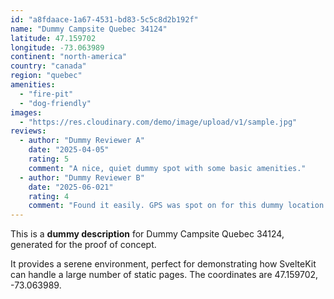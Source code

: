 ```yaml
---
id: "a8fdaace-1a67-4531-bd83-5c5c8d2b192f"
name: "Dummy Campsite Quebec 34124"
latitude: 47.159702
longitude: -73.063989
continent: "north-america"
country: "canada"
region: "quebec"
amenities:
  - "fire-pit"
  - "dog-friendly"
images:
  - "https://res.cloudinary.com/demo/image/upload/v1/sample.jpg"
reviews:
  - author: "Dummy Reviewer A"
    date: "2025-04-05"
    rating: 5
    comment: "A nice, quiet dummy spot with some basic amenities."
  - author: "Dummy Reviewer B"
    date: "2025-06-021"
    rating: 4
    comment: "Found it easily. GPS was spot on for this dummy location."
---
```


This is a **dummy description** for Dummy Campsite Quebec 34124, generated for the proof of concept.

It provides a serene environment, perfect for demonstrating how SvelteKit can handle a large number of static pages. The coordinates are 47.159702, -73.063989.

